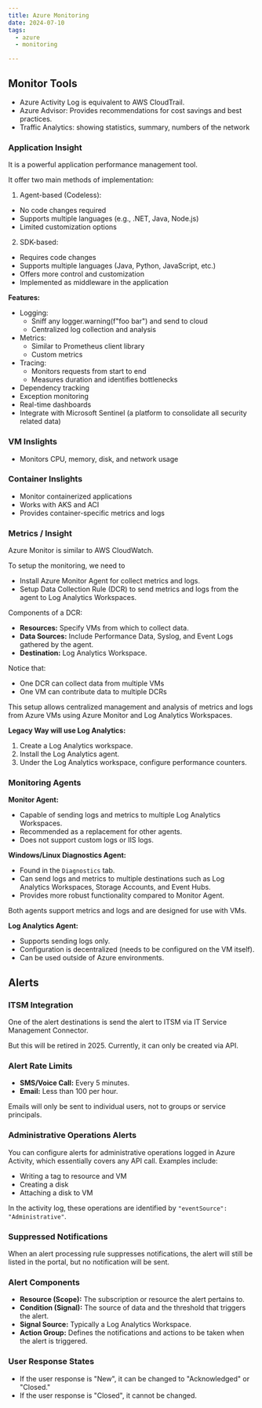 ```yaml
---
title: Azure Monitoring
date: 2024-07-10
tags:
  - azure
  - monitoring

---
```


## Monitor Tools

- Azure Activity Log is equivalent to AWS CloudTrail.
- Azure Advisor: Provides recommendations for cost savings and best practices.
- Traffic Analytics: showing statistics, summary, numbers of the network

### Application Insight

It is a powerful application performance management tool.

It offer two main methods of implementation:

1. Agent-based (Codeless):
- No code changes required
- Supports multiple languages (e.g., .NET, Java, Node.js)
- Limited customization options

2. SDK-based:
- Requires code changes
- Supports multiple languages (Java, Python, JavaScript, etc.)
- Offers more control and customization
- Implemented as middleware in the application

**Features:**

- Logging:
	- Sniff any logger.warning(f"foo bar") and send to cloud
	- Centralized log collection and analysis
- Metrics:
	- Similar to Prometheus client library
	- Custom metrics
- Tracing:
	- Monitors requests from start to end
	- Measures duration and identifies bottlenecks
- Dependency tracking
- Exception monitoring
- Real-time dashboards
- Integrate with Microsoft Sentinel (a platform to consolidate all security related data)

### VM Inslights

- Monitors CPU, memory, disk, and network usage

### Container Inslights

- Monitor containerized applications
- Works with AKS and ACI
- Provides container-specific metrics and logs

### Metrics / Insight

Azure Monitor is similar to AWS CloudWatch.

To setup the monitoring, we need to

- Install Azure Monitor Agent for collect metrics and logs.
- Setup Data Collection Rule (DCR) to send metrics and logs from the agent to Log Analytics Workspaces.

Components of a DCR:
- **Resources:** Specify VMs from which to collect data.
- **Data Sources:** Include Performance Data, Syslog, and Event Logs gathered by the agent.
- **Destination:** Log Analytics Workspace.

Notice that:
- One DCR can collect data from multiple VMs
- One VM can contribute data to multiple DCRs

This setup allows centralized management and analysis of metrics and logs from Azure VMs using Azure Monitor and Log Analytics Workspaces.

**Legacy Way will use Log Analytics:**
1. Create a Log Analytics workspace.
2. Install the Log Analytics agent.
3. Under the Log Analytics workspace, configure performance counters.

### Monitoring Agents

**Monitor Agent:**
- Capable of sending logs and metrics to multiple Log Analytics Workspaces.
- Recommended as a replacement for other agents.
- Does not support custom logs or IIS logs.

**Windows/Linux Diagnostics Agent:**
- Found in the `Diagnostics` tab.
- Can send logs and metrics to multiple destinations such as Log Analytics Workspaces, Storage Accounts, and Event Hubs.
- Provides more robust functionality compared to Monitor Agent.

Both agents support metrics and logs and are designed for use with VMs.

**Log Analytics Agent:**
- Supports sending logs only.
- Configuration is decentralized (needs to be configured on the VM itself).
- Can be used outside of Azure environments.

## Alerts

### ITSM Integration

One of the alert destinations is send the alert to ITSM via IT Service Management Connector.

But this will be retired in 2025. Currently, it can only be created via API.

### Alert Rate Limits

- **SMS/Voice Call:** Every 5 minutes.
- **Email:** Less than 100 per hour.

Emails will only be sent to individual users, not to groups or service principals.

### Administrative Operations Alerts

You can configure alerts for administrative operations logged in Azure Activity, which essentially covers any API call. Examples include:
- Writing a tag to resource and VM
- Creating a disk
- Attaching a disk to VM

In the activity log, these operations are identified by `"eventSource": "Administrative"`.

### Suppressed Notifications

When an alert processing rule suppresses notifications, the alert will still be listed in the portal, but no notification will be sent.

### Alert Components

- **Resource (Scope):** The subscription or resource the alert pertains to.
- **Condition (Signal):** The source of data and the threshold that triggers the alert.
- **Signal Source:** Typically a Log Analytics Workspace.
- **Action Group:** Defines the notifications and actions to be taken when the alert is triggered.

### User Response States

- If the user response is "New", it can be changed to "Acknowledged" or "Closed."
- If the user response is "Closed", it cannot be changed.

